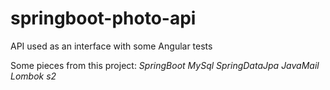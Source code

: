 # springboot-photo-api
API used as an interface with some Angular tests

Some pieces from this project:
*SpringBoot*
*MySql*
*SpringDataJpa*
*JavaMail*
*Lombok s2*
